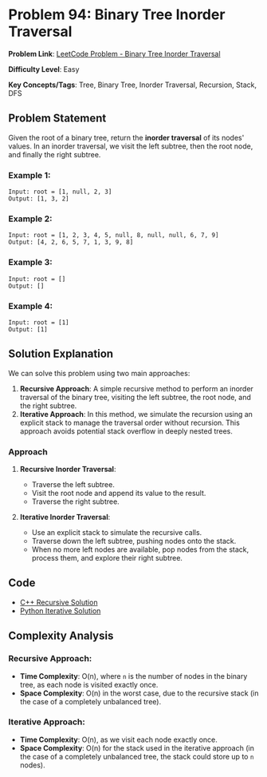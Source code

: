 # Problem 94: Binary Tree Inorder Traversal

**Problem Link**: [LeetCode Problem - Binary Tree Inorder Traversal](https://leetcode.com/problems/binary-tree-inorder-traversal/)

**Difficulty Level**: Easy

**Key Concepts/Tags**: Tree, Binary Tree, Inorder Traversal, Recursion, Stack, DFS

## Problem Statement

Given the root of a binary tree, return the **inorder traversal** of its nodes' values. In an inorder traversal, we visit the left subtree, then the root node, and finally the right subtree.

### Example 1:
```
Input: root = [1, null, 2, 3]
Output: [1, 3, 2]
```

### Example 2:
```
Input: root = [1, 2, 3, 4, 5, null, 8, null, null, 6, 7, 9]
Output: [4, 2, 6, 5, 7, 1, 3, 9, 8]
```

### Example 3:
```
Input: root = []
Output: []
```

### Example 4:
```
Input: root = [1]
Output: [1]
```

## Solution Explanation

We can solve this problem using two main approaches:
1. **Recursive Approach**: A simple recursive method to perform an inorder traversal of the binary tree, visiting the left subtree, the root node, and the right subtree.
2. **Iterative Approach**: In this method, we simulate the recursion using an explicit stack to manage the traversal order without recursion. This approach avoids potential stack overflow in deeply nested trees.

### Approach

1. **Recursive Inorder Traversal**:
    - Traverse the left subtree.
    - Visit the root node and append its value to the result.
    - Traverse the right subtree.
   
2. **Iterative Inorder Traversal**:
    - Use an explicit stack to simulate the recursive calls.
    - Traverse down the left subtree, pushing nodes onto the stack.
    - When no more left nodes are available, pop nodes from the stack, process them, and explore their right subtree.

## Code
- [C++ Recursive Solution](./solution_1.cpp)
- [Python Iterative Solution](./solution_2.py)

## Complexity Analysis

### Recursive Approach:
- **Time Complexity**: O(n), where `n` is the number of nodes in the binary tree, as each node is visited exactly once.
- **Space Complexity**: O(n) in the worst case, due to the recursive stack (in the case of a completely unbalanced tree).

### Iterative Approach:
- **Time Complexity**: O(n), as we visit each node exactly once.
- **Space Complexity**: O(n) for the stack used in the iterative approach (in the case of a completely unbalanced tree, the stack could store up to `n` nodes).

